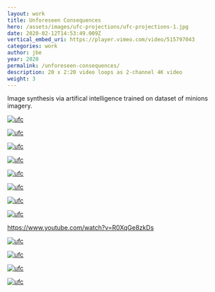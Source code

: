 ```yaml
---
layout: work
title: Unforeseen Consequences
hero: /assets/images/ufc-projections/ufc-projections-1.jpg
date: 2020-02-12T14:53:49.009Z
vertical_embed_uri: https://player.vimeo.com/video/515797043
categories: work
author: jbe
year: 2020
permalink: /unforeseen-consequences/
description: 20 x 2:20 video loops as 2-channel 4K video 
weight: 3
---
```



<div class="pad">

Image synthesis via artifical intelligence trained on dataset of minions imagery. 

</div>

<!-- <div class='embed-container embed-vertical hidden'>
	<iframe width="1000" height="1870" src='https://www.youtube.com/embed/ZcYu6V4PbhI' frameborder='0' allowfullscreen></iframe>
</div>
 -->

[![ufc](/assets/images/ufc-blocks/ufc-blocks-1.jpg "ufc")](/assets/images/ufc-blocks/ufc-blocks-1.jpg)

[![ufc](/assets/images/ufc-projections/ufc-projections-2.jpg "ufc")](/assets/images/ufc-projections/ufc-projections-2.jpg)


[![ufc](/assets/images/ufc-blocks/ufc-blocks-4.jpg "ufc")](/assets/images/ufc-blocks/ufc-blocks-4.jpg)

[![ufc](/assets/images/ufc-sequence/ufc-sequence-0.jpg "ufc")](/assets/images/ufc-sequence/ufc-sequence-0.jpg)


[![ufc](/assets/images/ufc-blocks/ufc-blocks-5.jpg "ufc")](/assets/images/ufc-blocks/ufc-blocks-5.jpg)

[![ufc](/assets/images/ufc-projections/ufc-projections-3.jpg "ufc")](/assets/images/ufc-projections/ufc-projections-3.jpg)


[![ufc](/assets/images/ufc-blocks/ufc-blocks-6.jpg "ufc")](/assets/images/ufc-blocks/ufc-blocks-6.jpg)

[![ufc](/assets/images/ufc-projections/ufc-projections-2.jpg "ufc")](/assets/images/ufc-projections/ufc-projections-2.jpg)


https://www.youtube.com/watch?v=R0XqGe8zkDs

[![ufc](/assets/images/ufc-blocks/ufc-blocks-7.jpg "ufc")](/assets/images/ufc-blocks/ufc-blocks-7.jpg)

[![ufc](/assets/images/ufc-projections/ufc-projections-9.jpg "ufc")](/assets/images/ufc-projections/ufc-projections-9.jpg)

[![ufc](/assets/images/ufc-blocks/ufc-blocks-8.jpg "ufc")](/assets/images/ufc-blocks/ufc-blocks-8.jpg)


[![ufc](/assets/images/ufc-sequence/ufc-sequence-1.jpg "ufc")](/assets/images/ufc-sequence/ufc-sequence-1.jpg)






